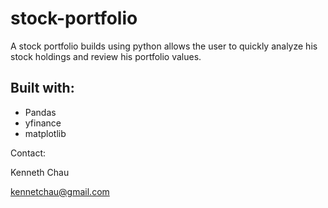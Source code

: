 # stock-portfolio
A stock portfolio builds using python allows the user to quickly analyze his stock holdings and review his portfolio values. 

## Built with:
* Pandas
* yfinance
* matplotlib


Contact:

Kenneth Chau

kennetchau@gmail.com
